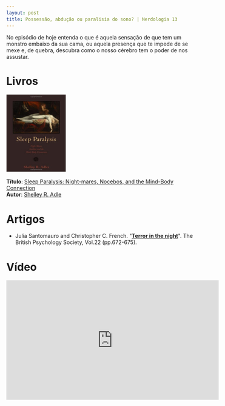 ```yaml
---
layout: post
title: Possessão, abdução ou paralisia do sono? | Nerdologia 13
---
```


No episódio de hoje entenda o que é aquela sensação de que tem um monstro embaixo da sua cama, ou aquela presença que te impede de se mexe e, de quebra, descubra como o nosso cérebro tem o poder de nos assustar.

Livros
=====

![Sleep Paralysis: Night-mares, Nocebos, and the Mind-Body Connection](../images/sleep.jpg)

**Título**: [Sleep Paralysis: Night-mares, Nocebos, and the Mind-Body Connection](http://www.amazon.com/Rabid-Cultural-History-Worlds-Diabolical/dp/0143123572)<br>
**Autor**: [Shelley R. Adle](http://www.osher.ucsf.edu/research/research-team/core-faculty/shelley-r-adler-phd/)

Artigos
=====

- Julia Santomauro and Christopher C. French. "[**Terror in the night**](http://thepsychologist.bps.org.uk/volume-22/edition-8/terror-night)". The British Psychology Society, Vol.22 (pp.672-675).

Vídeo
=====

<iframe width="560" height="315" src="https://www.youtube.com/embed/VZrQODHklJk" frameborder="0" allowfullscreen></iframe>

